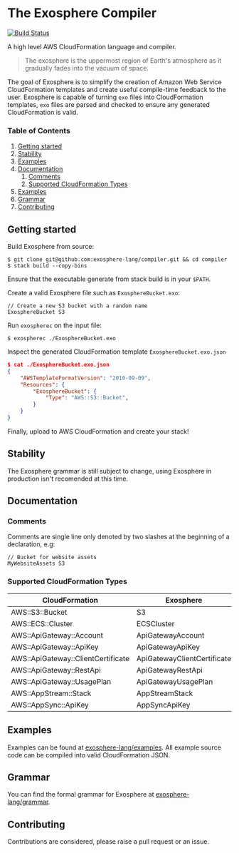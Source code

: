 # The Exosphere Compiler

[![Build Status](https://travis-ci.com/exosphere-lang/compiler.svg?branch=master)](https://travis-ci.com/exosphere-lang/compiler)

A high level AWS CloudFormation language and compiler.

> The exosphere is the uppermost region of Earth's atmosphere as it gradually fades into the vacuum of space.

The goal of Exosphere is to simplify the creation of Amazon Web Service CloudFormation templates and create useful compile-time feedback to the user. Exosphere is capable of turning `exo` files into CloudFormation templates, `exo` files are parsed and checked to ensure any generated CloudFormation is valid.

### Table of Contents
1. [Getting started](#getting_started)
2. [Stability](#stability)
3. [Examples](#examples)
4. [Documentation](#documentation)
    1. [Comments](#comments)
    2. [Supported CloudFormation Types](#supported_cloudFormation_types)
5. [Examples](#examples)
6. [Grammar](#grammar)
7. [Contributing](#contributing)


## Getting started <a name="getting_started"></a>

Build Exosphere from source:

```shell
$ git clone git@github.com:exosphere-lang/compiler.git && cd compiler
$ stack build --copy-bins
```

Ensure that the executable generate from stack build is in your `$PATH`.

Create a valid Exosphere file such as `ExosphereBucket.exo`:

```
// Create a new S3 bucket with a random name
ExosphereBucket S3
```

Run `exospherec` on the input file:

```shell
$ exospherec ./ExosphereBucket.exo
```

Inspect the generated CloudFormation template `ExosphereBucket.exo.json`

```json
$ cat ./ExosphereBucket.exo.json
{
    "AWSTemplateFormatVersion": "2010-09-09",
    "Resources": {
        "ExosphereBucket": {
            "Type": "AWS::S3::Bucket",
        }
    }
}
```

Finally, upload to AWS CloudFormation and create your stack!

## Stability  <a name="stability"></a>

The Exosphere grammar is still subject to change, using Exosphere in production isn't recomended at this time.

## Documentation  <a name="documentation"></a>

### Comments <a name="comments"></a>

Comments are single line only denoted by two slashes at the beginning of a declaration, e.g:

```
// Bucket for website assets
MyWebsiteAssets S3
```

### Supported CloudFormation Types  <a name="supported_cloudFormation_types"></a>

| CloudFormation | Exosphere |
| --- | --- |
| AWS::S3::Bucket | S3 |
| AWS::ECS::Cluster | ECSCluster |
| AWS::ApiGateway::Account | ApiGatewayAccount |
| AWS::ApiGateway::ApiKey | ApiGatewayApiKey |
| AWS::ApiGateway::ClientCertificate | ApiGatewayClientCertificate |
| AWS::ApiGateway::RestApi | ApiGatewayRestApi |
| AWS::ApiGateway::UsagePlan | ApiGatewayUsagePlan |
| AWS::AppStream::Stack | AppStreamStack |
| AWS::AppSync::ApiKey | AppSyncApiKey |

## Examples  <a name="examples"></a>

Examples can be found at [exosphere-lang/examples](https://github.com/exosphere-lang/examples). All example source code can be compiled into valid CloudFormation JSON.

## Grammar  <a name="grammar"></a>

You can find the formal grammar for Exosphere at [exosphere-lang/grammar](https://github.com/exosphere-lang/grammar).

## Contributing  <a name="contributing"></a>

Contributions are considered, please raise a pull request or an issue.
